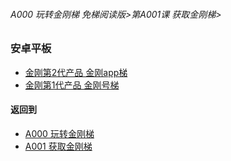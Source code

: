 ###### A000 玩转金刚梯 免梯阅读版>第A001课 获取金刚梯>

### 安卓平板

- [金刚第2代产品 金刚app梯 ](https://github.com/a2zitpro/web/blob/master/LadderFree/LadderGet/Android/Pad/LadderApp.md)
- [金刚第1代产品 金刚号梯  ](https://github.com/a2zitpro/web/blob/master/LadderFree/LadderGet/Android/Pad/LadderKKID.md)



#### 返回到
- [A000 玩转金刚梯](https://github.com/a2zitpro/web/blob/master/LadderFree/main.md)
- [A001 获取金刚梯](https://github.com/a2zitpro/web/blob/master/LadderFree/LadderGet/LadderGet.md)





